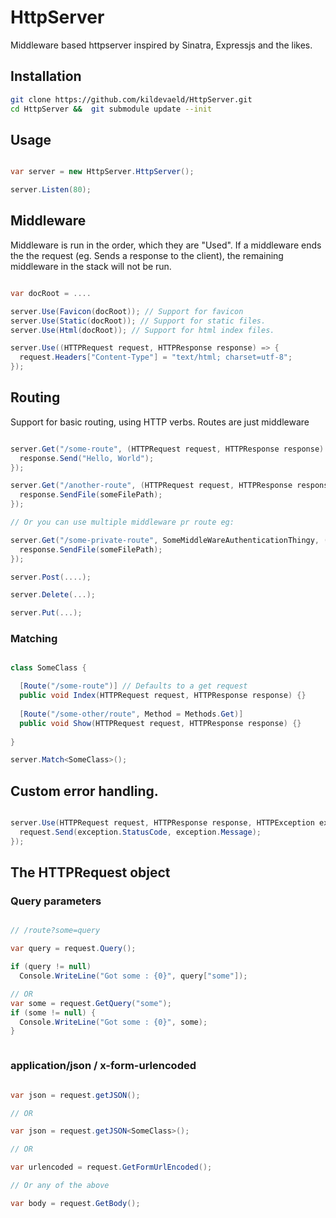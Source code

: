 HttpServer
==========

Middleware based httpserver inspired by Sinatra, Expressjs and the likes.


## Installation

```bash
git clone https://github.com/kildevaeld/HttpServer.git
cd HttpServer &&  git submodule update --init

```

## Usage

```csharp

var server = new HttpServer.HttpServer();

server.Listen(80);

```

## Middleware
Middleware is run in the order, which they are "Used". If a middleware ends the the request (eg. Sends a response to the client), the remaining middleware in the stack will not be run.

```csharp

var docRoot = ....

server.Use(Favicon(docRoot)); // Support for favicon
server.Use(Static(docRoot)); // Support for static files.
server.Use(Html(docRoot)); // Support for html index files.

server.Use((HTTPRequest request, HTTPResponse response) => {
  request.Headers["Content-Type"] = "text/html; charset=utf-8";
});

```


## Routing
Support for basic routing, using HTTP verbs. Routes are just middleware

```csharp

server.Get("/some-route", (HTTPRequest request, HTTPResponse response) => {
  response.Send("Hello, World"); 
});

server.Get("/another-route", (HTTPRequest request, HTTPResponse response) => {
  response.SendFile(someFilePath);
});

// Or you can use multiple middleware pr route eg:

server.Get("/some-private-route", SomeMiddleWareAuthenticationThingy, (HTTPRequest request, HTTPResponse response) => {
  response.SendFile(someFilePath);
});

server.Post(....);

server.Delete(...);

server.Put(...);


```

### Matching

```csharp

class SomeClass {

  [Route("/some-route")] // Defaults to a get request
  public void Index(HTTPRequest request, HTTPResponse response) {}
  
  [Route("/some-other/route", Method = Methods.Get)]
  public void Show(HTTPRequest request, HTTPResponse response) {}
  
}

server.Match<SomeClass>();

```


## Custom error handling.

```csharp

server.Use(HTTPRequest request, HTTPResponse response, HTTPException exception) => {
  request.Send(exception.StatusCode, exception.Message);
});

```

## The HTTPRequest object

### Query parameters

```csharp

// /route?some=query

var query = request.Query();

if (query != null)
  Console.WriteLine("Got some : {0}", query["some"]);

// OR
var some = request.GetQuery("some");
if (some != null) {
  Console.WriteLine("Got some : {0}", some); 
}



```

### application/json / x-form-urlencoded


```csharp

var json = request.getJSON();

// OR

var json = request.getJSON<SomeClass>();

// OR

var urlencoded = request.GetFormUrlEncoded();

// Or any of the above

var body = request.GetBody();

```

